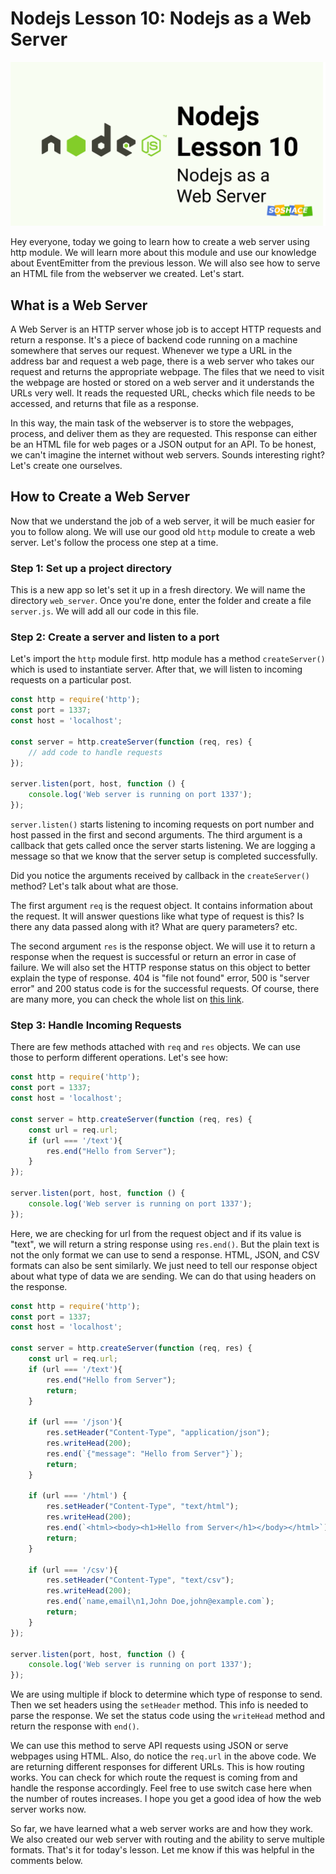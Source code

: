 # Nodejs Lesson 10: Nodejs as a Web Server

![cover](./nodejs-l10.png)

Hey everyone, today we going to learn how to create a web server using http module. We will learn more about this module and use our knowledge about EventEmitter from the previous lesson. We will also see how to serve an HTML file from the webserver we created. Let's start.

## What is a Web Server

A Web Server is an HTTP server whose job is to accept HTTP requests and return a response. It's a piece of backend code running on a machine somewhere that serves our request. Whenever we type a URL in the address bar and request a web page, there is a web server who takes our request and returns the appropriate webpage. The files that we need to visit the webpage are hosted or stored on a web server and it understands the URLs very well. It reads the requested URL, checks which file needs to be accessed, and returns that file as a response.

In this way, the main task of the webserver is to store the webpages, process, and deliver them as they are requested. This response can either be an HTML file for web pages or a JSON output for an API. To be honest, we can't imagine the internet without web servers. Sounds interesting right? Let's create one ourselves.

## How to Create a Web Server

Now that we understand the job of a web server, it will be much easier for you to follow along. We will use our good old `http` module to create a web server. Let's follow the process one step at a time.

### Step 1: Set up a project directory

This is a new app so let's set it up in a fresh directory. We will name the directory `web_server`. Once you're done, enter the folder and create a file `server.js`. We will add all our code in this file.

### Step 2: Create a server and listen to a port

Let's import the `http` module first. http module has a method `createServer()` which is used to instantiate server. After that, we will listen to incoming requests on a particular post.

```js
const http = require('http');
const port = 1337;
const host = 'localhost';

const server = http.createServer(function (req, res) {
    // add code to handle requests
});

server.listen(port, host, function () {
    console.log('Web server is running on port 1337');
});
```

`server.listen()` starts listening to incoming requests on port number and host passed in the first and second arguments. The third argument is a callback that gets called once the server starts listening. We are logging a message so that we know that the server setup is completed successfully.

Did you notice the arguments received by callback in the `createServer()` method? Let's talk about what are those.

The first argument `req` is the request object. It contains information about the request. It will answer questions like what type of request is this? Is there any data passed along with it? What are query parameters? etc.

The second argument `res` is the response object. We will use it to return a response when the request is successful or return an error in case of failure. We will also set the HTTP response status on this object to better explain the type of response. 404 is "file not found" error, 500 is "server error" and 200 status code is for the successful requests. Of course, there are many more, you can check the whole list on [this link](https://en.wikipedia.org/wiki/List_of_HTTP_status_codes).

### Step 3: Handle Incoming Requests

There are few methods attached with `req` and `res` objects. We can use those to perform different operations. Let's see how:

```js
const http = require('http');
const port = 1337;
const host = 'localhost';

const server = http.createServer(function (req, res) {
    const url = req.url;
    if (url === '/text'){
        res.end("Hello from Server");
    }
});

server.listen(port, host, function () {
    console.log('Web server is running on port 1337');
});
```

Here, we are checking for url from the request object and if its value is "text", we will return a string response using `res.end()`. But the plain text is not the only format we can use to send a response. HTML, JSON, and CSV formats can also be sent similarly. We just need to tell our response object about what type of data we are sending. We can do that using headers on the response.

```js
const http = require('http');
const port = 1337;
const host = 'localhost';

const server = http.createServer(function (req, res) {
    const url = req.url;
    if (url === '/text'){
        res.end("Hello from Server");
        return;
    }

    if (url === '/json'){
        res.setHeader("Content-Type", "application/json");
        res.writeHead(200);
        res.end(`{"message": "Hello from Server"}`);
        return;
    }

    if (url === '/html') {
        res.setHeader("Content-Type", "text/html");
        res.writeHead(200);
        res.end(`<html><body><h1>Hello from Server</h1></body></html>`);
        return;
    }

    if (url === '/csv'){
        res.setHeader("Content-Type", "text/csv");
        res.writeHead(200);
        res.end(`name,email\n1,John Doe,john@example.com`);
        return;
    }
});

server.listen(port, host, function () {
    console.log('Web server is running on port 1337');
});

```

We are using multiple if block to determine which type of response to send. Then we set headers using the `setHeader` method. This info is needed to parse the response. We set the status code using the `writeHead` method and return the response with `end()`.

We can use this method to serve API requests using JSON or serve webpages using HTML. Also, do notice the `req.url` in the above code. We are returning different responses for different URLs. This is how routing works. You can check for which route the request is coming from and handle the response accordingly. Feel free to use switch case here when the number of routes increases. I hope you get a good idea of how the web server works now.

So far, we have learned what a web server works are and how they work. We also created our web server with routing and the ability to serve multiple formats. That's it for today's lesson. Let me know if this was helpful in the comments below.